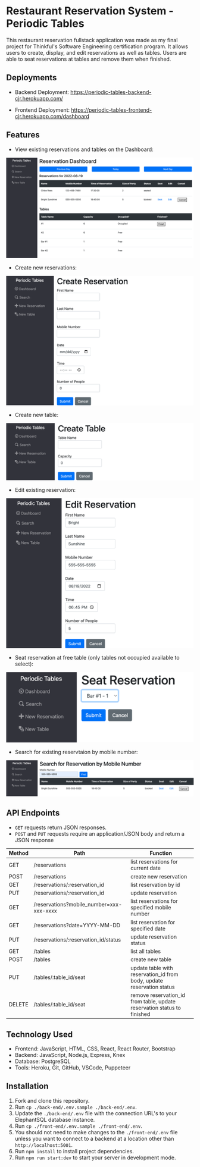 # Restaurant Reservation System - Periodic Tables

This restaurant reservation fullstack application was made as my final project for Thinkful's Software Engineering certification program. It allows users to create, display, and edit reservations as well as tables. Users are able to seat reservations at tables and remove them when finished. 

## Deployments

 - Backend Deployment: https://periodic-tables-backend-cjr.herokuapp.com/

 - Frontend Deployment: https://periodic-tables-frontend-cjr.herokuapp.com/dashboard

## Features

 - View existing reservations and tables on the Dashboard:
 
 ![Dashboard view](/screenshots/dashboard.png "Dashboard")
 
 - Create new reservations:
 
 ![New reservation form](/screenshots/create-reservation.png "New reservation form")
 
 - Create new table: 
 
 ![New table form](/screenshots/create-table.png "New table form")
 
 - Edit existing reservation:
 
 ![Edit reservation form](/screenshots/edit-reservation.png "Edit reservation form")
 
 - Seat reservation at free table (only tables not occupied available to select):
 
 ![Seat reservation form](/screenshots/seat.png "Seat reservation form")
 
 - Search for existing reservtaion by mobile number:
 
 ![Search by mobile number](/screenshots/search.png "Search by mobile number")

## API Endpoints

 - `GET` requests return JSON responses.
 - `POST` and `PUT` requests require an application/JSON body and return a JSON response

| Method | Path | Function |
| ----------- | ----------- | ----------- |
| GET | /reservations | list reservations for current date |
| POST | /reservations | create new reservation |
| GET | /reservations/:reservation_id | list reservation by id |
| PUT | /reservations/:reservation_id | update reservation |
| GET | /reservations?mobile_number=xxx-xxx-xxxx | list reservations for specified mobile number |
| GET | /reservations?date=YYYY-MM-DD | list reservation for specified date |
| PUT | /reservations/:reservation_id/status | update reservation status |
| GET | /tables | list all tables |
| POST | /tables | create new table |
| PUT | /tables/:table_id/seat | update table with reservation_id from body, update reservation status |
| DELETE | /tables/:table_id/seat | remove reservation_id from table, update reservation status to finished |

## Technology Used

 - Frontend: JavaScript, HTML, CSS, React, React Router, Bootstrap
 - Backend: JavaScript, Node.js, Express, Knex
 - Database: PostgreSQL
 - Tools: Heroku, Git, GitHub, VSCode, Puppeteer

## Installation

1. Fork and clone this repository.
1. Run `cp ./back-end/.env.sample ./back-end/.env`.
1. Update the `./back-end/.env` file with the connection URL's to your ElephantSQL database instance.
1. Run `cp ./front-end/.env.sample ./front-end/.env`.
1. You should not need to make changes to the `./front-end/.env` file unless you want to connect to a backend at a location other than `http://localhost:5001`.
1. Run `npm install` to install project dependencies.
1. Run `npm run start:dev` to start your server in development mode.
